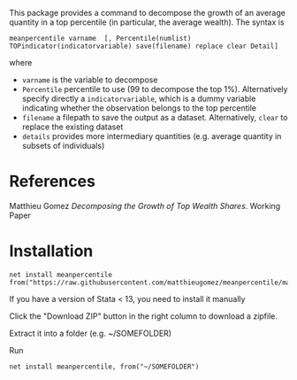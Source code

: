This package provides a command to decompose the growth of an average quantity in a top percentile (in particular, the average wealth).
The syntax is
```
meanpercentile varname  [, Percentile(numlist) TOPindicator(indicatorvariable) save(filename) replace clear Detail]
```
where 
- `varname` is the variable to decompose
- `Percentile` percentile to use (99 to decompose the top 1%). Alternatively specify directly a `indicatorvariable`, which is a dummy variable indicating whether the observation belongs to the top percentile
- `filename` a filepath to save the output as a dataset. Alternatively, `clear` to replace the existing dataset
- `details` provides more intermediary quantities (e.g. average quantity in subsets of individuals)

# References

Matthieu Gomez *Decomposing the Growth of Top Wealth Shares*. Working Paper

# Installation

```
net install meanpercentile from("https://raw.githubusercontent.com/matthieugomez/meanpercentile/master/")
```
If you have a version of Stata < 13, you need to install it manually

Click the "Download ZIP" button in the right column to download a zipfile.

Extract it into a folder (e.g. ~/SOMEFOLDER)

Run
```
net install meanpercentile, from("~/SOMEFOLDER")
```
